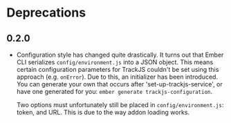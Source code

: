 # Deprecations

## 0.2.0

* Configuration style has changed quite drastically. It turns out that Ember
  CLI serializes `config/environment.js` into a JSON object. This means
  certain configuration parameters for TrackJS couldn't be set using this
  approach (e.g. `onError`). Due to this, an initializer has been introduced.
  You can generate your own that occurs after 'set-up-trackjs-service', or
  have one generated for you: `ember generate trackjs-configuration`.

  Two options must unfortunately still be placed in `config/environment.js`:
  token, and URL. This is due to the way addon loading works.
